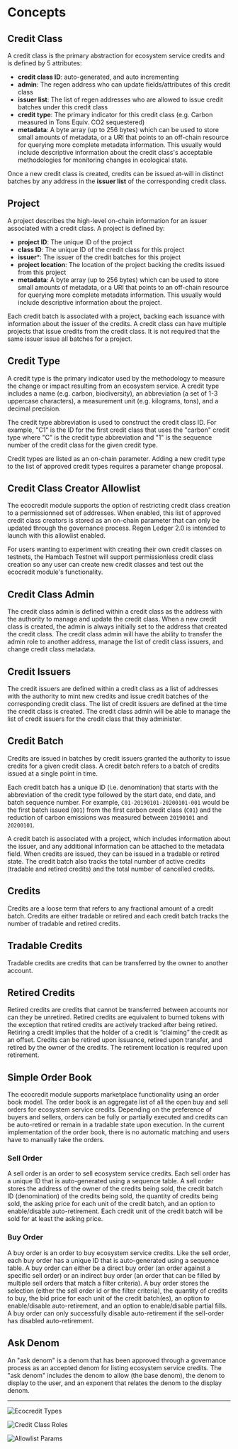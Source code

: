 # Concepts

## Credit Class

A credit class is the primary abstraction for ecosystem service credits and is defined by 5 attributes:
- **credit class ID**: auto-generated, and auto incrementing
- **admin**: The regen address who can update fields/attributes of this credit class
- **issuer list**: The list of regen addresses who are allowed to issue credit batches under this credit class
- **credit type**: The primary indicator for this credit class (e.g. Carbon measured in Tons Equiv. CO2 sequestered)
- **metadata**: A byte array (up to 256 bytes) which can be used to store small amounts of metadata, or a URI that points to an off-chain resource for querying more complete metadata information. This usually would include descriptive information about the credit class's acceptable methodologies for monitoring changes in ecological state.

Once a new credit class is created, credits can be issued at-will in distinct batches by any address in the **issuer list** of the corresponding credit class.

## Project

A project describes the high-level on-chain information for an issuer associated with a credit class. A project is defined by:
- **project ID**: The unique ID of the project
- **class ID**: The unique ID of the credit class for this project
- **issuer***: The issuer of the credit batches for this project
- **project location**: The location of the project backing the credits issued from this project
- **metadata**: A byte array (up to 256 bytes) which can be used to store small amounts of metadata, or a URI that points to an off-chain resource for querying more complete metadata information. This usually would include descriptive information about the project.

Each credit batch is associated with a project, backing each issuance with information about the issuer of the credits. A credit class can have multiple projects that issue credits from the credit class. It is not required that the same issuer issue all batches for a project.

## Credit Type

A credit type is the primary indicator used by the methodology to measure the change or impact resulting from an ecosystem service. A credit type includes a name (e.g. carbon, biodiversity), an abbreviation (a set of 1-3 uppercase characters), a measurement unit (e.g. kilograms, tons), and a decimal precision.

The credit type abbreviation is used to construct the credit class ID. For example, "C1" is the ID for the first credit class that uses the "carbon" credit type where "C" is the credit type abbreviation and "1" is the sequence number of the credit class for the given credit type.

Credit types are listed as an on-chain parameter. Adding a new credit type to the list of approved credit types requires a parameter change proposal.

## Credit Class Creator Allowlist

The ecocredit module supports the option of restricting credit class creation to a permissionned set of addresses. When enabled, this list of approved credit class creators is stored as an on-chain parameter that can only be updated through the governance process. Regen Ledger 2.0 is intended to launch with this allowlist enabled.

For users wanting to experiment with creating their own credit classes on testnets, the Hambach Testnet will support permissionless credit class creation so any user can create new credit classes and test out the ecocredit module's functionality.

## Credit Class Admin

The credit class admin is defined within a credit class as the address with the authority to manage and update the credit class. When a new credit class is created, the admin is always initially set to the address that created the credit class. The credit class admin will have the ability to transfer the admin role to another address, manage the list of credit class issuers, and change credit class metadata.

## Credit Issuers

The credit issuers are defined within a credit class as a list of addresses with the authority to mint new credits and issue credit batches of the corresponding credit class. The list of credit issuers are defined at the time the credit class is created. The credit class admin will be able to manage the list of credit issuers for the credit class that they administer.

## Credit Batch

Credits are issued in batches by credit issuers granted the authority to issue credits for a given credit class. A credit batch refers to a batch of credits issued at a single point in time.

Each credit batch has a unique ID (i.e. denomination) that starts with the abbreviation of the credit type followed by the start date, end date, and batch sequence number. For example, `C01-20190101-20200101-001` would be the first batch issued (`001`) from the first carbon credit class (`C01`) and the reduction of carbon emissions was measured between `20190101` and `20200101`.

A credit batch is associated with a project, which includes information about the issuer, and any additional information can be attached to the metadata field. When credits are issued, they can be issued in a tradable or retired state. The credit batch also tracks the total number of active credits (tradable and retired credits) and the total number of cancelled credits.

## Credits

Credits are a loose term that refers to any fractional amount of a credit batch. Credits are either tradable or retired and each credit batch tracks the number of tradable and retired credits.

## Tradable Credits

Tradable credits are credits that can be transferred by the owner to another account.

## Retired Credits

Retired credits are credits that cannot be transferred between accounts nor can they be unretired. Retired credits are equivalent to burned tokens with the exception that retired credits are actively tracked after being retired. Retiring a credit implies that the holder of a credit is “claiming” the credit as an offset. Credits can be retired upon issuance, retired upon transfer, and retired by the owner of the credits. The retirement location is required upon retirement.

## Simple Order Book

The ecocredit module supports marketplace functionality using an order book model. The order book is an aggregate list of all the open buy and sell orders for ecosystem service credits. Depending on the preference of buyers and sellers, orders can be fully or partially executed and credits can be auto-retired or remain in a tradable state upon execution. In the current implementation of the order book, there is no automatic matching and users have to manually take the orders.

### Sell Order

A sell order is an order to sell ecosystem service credits. Each sell order has a unique ID that is auto-generated using a sequence table. A sell order stores the address of the owner of the credits being sold, the credit batch ID (denomination) of the credits being sold, the quantity of credits being sold, the asking price for each unit of the credit batch, and an option to enable/disable auto-retirement. Each credit unit of the credit batch will be sold for at least the asking price.

### Buy Order

A buy order is an order to buy ecosystem service credits. Like the sell order, each buy order has a unique ID that is auto-generated using a sequence table. A buy order can either be a direct buy order (an order against a specific sell order) or an indirect buy order (an order that can be filled by multiple sell orders that match a filter criteria). A buy order stores the selection (either the sell order id or the filter criteria), the quantity of credits to buy, the bid price for each unit of the credit batch(es), an option to enable/disable auto-retirement, and an option to enable/disable partial fills. A buy order can only successfully disable auto-retirement if the sell-order has disabled auto-retirement.

## Ask Denom

An "ask denom" is a denom that has been approved through a governance process as an accepted denom for listing ecosystem service credits. The "ask denom" includes the denom to allow (the base denom), the denom to display to the user, and an exponent that relates the denom to the display denom.

---

![Ecocredit Types](./assets/types.png)

![Credit Class Roles](./assets/roles.png)

![Allowlist Params](./assets/params.png)
